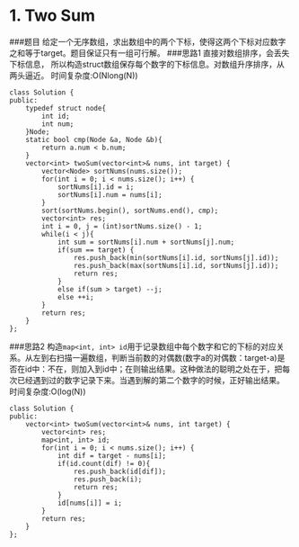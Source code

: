# 1. Two Sum
###题目
给定一个无序数组，求出数组中的两个下标，使得这两个下标对应数字之和等于target。题目保证只有一组可行解。
###思路1
直接对数组排序，会丢失下标信息， 所以构造struct数组保存每个数字的下标信息。对数组升序排序，从两头逼近。
时间复杂度:O(Nlong(N))
```
class Solution {
public:
    typedef struct node{
        int id;
        int num;
    }Node;
    static bool cmp(Node &a, Node &b){
        return a.num < b.num;
    }
    vector<int> twoSum(vector<int>& nums, int target) {
        vector<Node> sortNums(nums.size());
        for(int i = 0; i < nums.size(); i++) {
            sortNums[i].id = i;
            sortNums[i].num = nums[i];
        }
        sort(sortNums.begin(), sortNums.end(), cmp);
        vector<int> res;
        int i = 0, j = (int)sortNums.size() - 1;
        while(i < j){
            int sum = sortNums[i].num + sortNums[j].num;
            if(sum == target) {
                res.push_back(min(sortNums[i].id, sortNums[j].id));
                res.push_back(max(sortNums[i].id, sortNums[j].id));
                return res;
            }
            else if(sum > target) --j;
            else ++i;
        }
        return res;
    }
};
```
###思路2
构造`map<int, int> id`用于记录数组中每个数字和它的下标的对应关系。从左到右扫描一遍数组，判断当前数的对偶数(数字a的对偶数：target-a)是否在id中：不在，则加入到id中；在则输出结果。这种做法的聪明之处在于，把每次已经遇到过的数字记录下来。当遇到解的第二个数字的时候，正好输出结果。
时间复杂度:O(log(N)) 
```
class Solution {
public:
    vector<int> twoSum(vector<int>& nums, int target) {
        vector<int> res;
        map<int, int> id;
        for(int i = 0; i < nums.size(); i++) {
            int dif = target - nums[i];
            if(id.count(dif) != 0){
                res.push_back(id[dif]);
                res.push_back(i);
                return res;
            }
            id[nums[i]] = i;
        }
        return res;
    }
};
```
